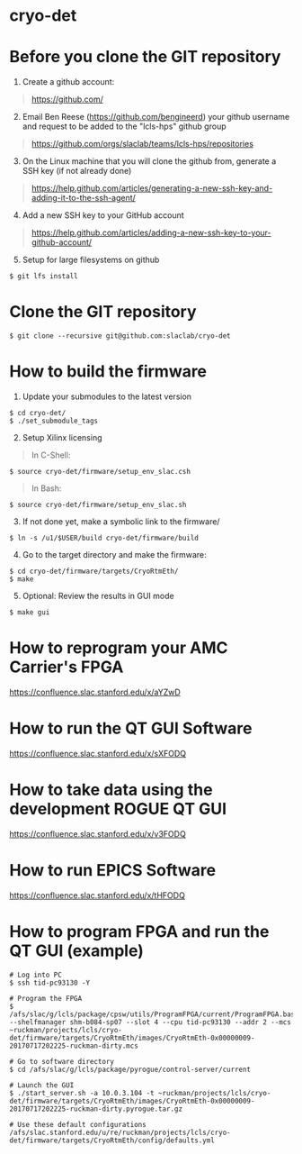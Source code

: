 # cryo-det

# Before you clone the GIT repository

1) Create a github account:
> https://github.com/

2) Email Ben Reese (https://github.com/bengineerd) your github username and request to be added to the "lcls-hps" github group
> https://github.com/orgs/slaclab/teams/lcls-hps/repositories

3) On the Linux machine that you will clone the github from, generate a SSH key (if not already done)
> https://help.github.com/articles/generating-a-new-ssh-key-and-adding-it-to-the-ssh-agent/

4) Add a new SSH key to your GitHub account
> https://help.github.com/articles/adding-a-new-ssh-key-to-your-github-account/

5) Setup for large filesystems on github
```
$ git lfs install
```

# Clone the GIT repository
```
$ git clone --recursive git@github.com:slaclab/cryo-det
```

# How to build the firmware

1) Update your submodules to the latest version
```
$ cd cryo-det/
$ ./set_submodule_tags
```

2) Setup Xilinx licensing

> In C-Shell: 
```
$ source cryo-det/firmware/setup_env_slac.csh
```

> In Bash:
```
$ source cryo-det/firmware/setup_env_slac.sh
```

3) If not done yet, make a symbolic link to the firmware/
```
$ ln -s /u1/$USER/build cryo-det/firmware/build
```

4) Go to the target directory and make the firmware:
```
$ cd cryo-det/firmware/targets/CryoRtmEth/
$ make
```

5) Optional: Review the results in GUI mode
```
$ make gui
```

# How to reprogram your AMC Carrier's FPGA
https://confluence.slac.stanford.edu/x/aYZwD

# How to run the QT GUI Software
https://confluence.slac.stanford.edu/x/sXFODQ

# How to take data using the development ROGUE QT GUI
https://confluence.slac.stanford.edu/x/v3FODQ

# How to run EPICS Software
https://confluence.slac.stanford.edu/x/tHFODQ

# How to program FPGA and run the QT GUI (example)
```
# Log into PC
$ ssh tid-pc93130 -Y

# Program the FPGA
$ /afs/slac/g/lcls/package/cpsw/utils/ProgramFPGA/current/ProgramFPGA.bash --shelfmanager shm-b084-sp07 --slot 4 --cpu tid-pc93130 --addr 2 --mcs ~ruckman/projects/lcls/cryo-det/firmware/targets/CryoRtmEth/images/CryoRtmEth-0x00000009-20170717202225-ruckman-dirty.mcs

# Go to software directory
$ cd /afs/slac/g/lcls/package/pyrogue/control-server/current

# Launch the GUI
$ ./start_server.sh -a 10.0.3.104 -t ~ruckman/projects/lcls/cryo-det/firmware/targets/CryoRtmEth/images/CryoRtmEth-0x00000009-20170717202225-ruckman-dirty.pyrogue.tar.gz

# Use these default configurations
/afs/slac.stanford.edu/u/re/ruckman/projects/lcls/cryo-det/firmware/targets/CryoRtmEth/config/defaults.yml

```
